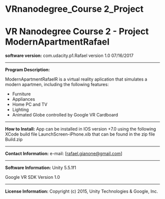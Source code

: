 # VRnanodegree_Course 2_Project  
VR Nanodegree Course 2 - Project ModernApartmentRafael
==============================================
<b>software version:</b> com.udacity.p1.Rafael version 1.0 07/16/2017 
___
<b> Program Description: </b>

ModernApartmentRafaelR is a virtual reality aplication that simulates a modern apartmen, including the following features:
- Furniture
- Appliances
- Home PC and TV
- Lighting
- Animated Globe controlled by Google VR Cardboard
___
<b>How to Install:</b>
App can be installed in IOS version +7.0 using the following XCode build file LaunchScreen-iPhone.xib that can be found in the zip file Build.zip
___
<b> Contact Information:</b>
e-mail: [rafael.gianone@gmail.com]
___
**Software Information:**
Unity 5.5.1f1

Google VR SDK Version 1.0
___
<b>License Information:</b>
Copyright (c) 2015, Unity Technologies & Google, Inc.
